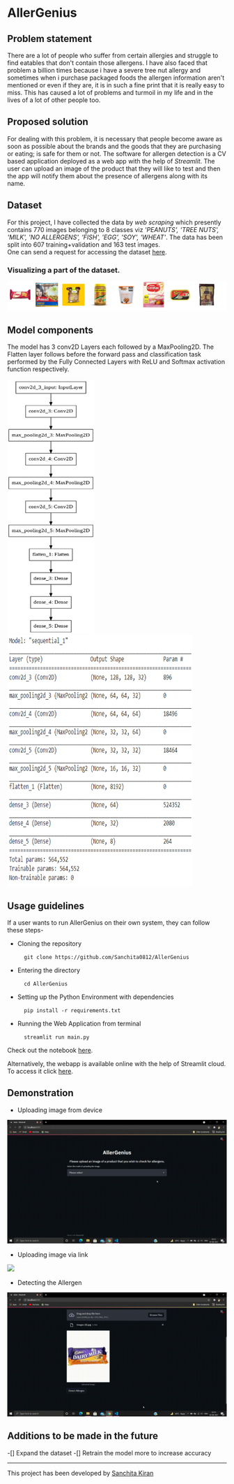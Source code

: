 # AllerGenius
## Problem statement 
There are a lot of people who suffer from certain allergies and struggle to find eatables that don't contain those allergens. I have also faced that problem a billion times because i have a severe tree nut allergy and sometimes when i purchase packaged foods the allergen information aren't mentioned or even if they are, it is in such a fine print that it is really easy to miss. This has caused a lot of problems and turmoil in my life and in the lives of a lot of other people too.

## Proposed solution 
For dealing with this problem, it is necessary that people become aware as soon as possible about the brands and the goods that they are purchasing or eating; is safe for them or not. The software for allergen detection is a CV based application deployed as a web app with the help of *Streamlit*. The user can upload an image of the product that they will like to test and then the app will notify them about the presence of allergens along with its name.

## Dataset
For this project, I have collected the data by *web scraping* which presently contains 770 images belonging to 8 classes viz *'PEANUTS', 'TREE NUTS', 'MILK', 'NO ALLERGENS', 'FISH', 'EGG', 'SOY', 'WHEAT'*. The data has been split into 607 training+validation and 163 test images. <br>
One can  send a request for accessing the dataset <a href= "https://drive.google.com/drive/folders/1tDJpAPi3p5VSeuhVHSeMoAENMuUEsJ1Y?usp=sharing">here</a>.

### Visualizing a part of the dataset.
<img src= "assets/visualize.PNG">

## Model components
The model has 3 conv2D Layers each followed by a MaxPooling2D. The Flatten layer follows before the forward pass and classification task performed by the Fully Connected Layers with ReLU and Softmax activation function respectively. <br> <br>
<img src= "assets/model.png" height= 580 width= 200> <img src= "assets/sequential.PNG" width= 425 height=575>

## Usage guidelines
If a user wants to run AllerGenius on their own system, they can follow these steps-
- Cloning the repository

        git clone https://github.com/Sanchita0812/AllerGenius

- Entering the directory

        cd AllerGenius
        
- Setting up the Python Environment with dependencies

        pip install -r requirements.txt
        
- Running the Web Application from terminal 

        streamlit run main.py 
 
 Check out the notebook <a href= "https://nbviewer.jupyter.org/github/Sanchita0812/AllerGenius/blob/main/Notebook/Allergen%20notebook.ipynb" target= "_blank">here</a>.
 
 Alternatively, the webapp is available online with the help of Streamlit cloud. To access it click <a href= "https://share.streamlit.io/sanchita0812/allergenius/main/main.py">here</a>.
        
## Demonstration 
- Uploading image from device 

![](assets/Device.gif)

- Uploading image via link

![](assets/Link.gif)

- Detecting the Allergen

![](assets/Detect.gif)

## Additions to be made in the future
-[] Expand the dataset
-[] Retrain the model more to increase accuracy

<hr>
This project has been developed by <a href= "https://github.com/Sanchita0812">Sanchita Kiran</a>
